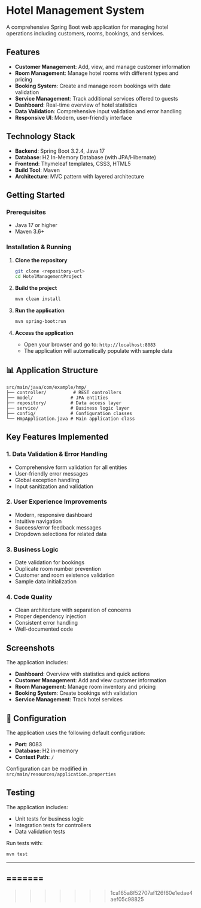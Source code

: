# Hotel Management System

A comprehensive Spring Boot web application for managing hotel operations including customers, rooms, bookings, and services.

## Features

- **Customer Management**: Add, view, and manage customer information
- **Room Management**: Manage hotel rooms with different types and pricing
- **Booking System**: Create and manage room bookings with date validation
- **Service Management**: Track additional services offered to guests
- **Dashboard**: Real-time overview of hotel statistics
- **Data Validation**: Comprehensive input validation and error handling
- **Responsive UI**: Modern, user-friendly interface

## Technology Stack

- **Backend**: Spring Boot 3.2.4, Java 17
- **Database**: H2 In-Memory Database (with JPA/Hibernate)
- **Frontend**: Thymeleaf templates, CSS3, HTML5
- **Build Tool**: Maven
- **Architecture**: MVC pattern with layered architecture

## Getting Started

### Prerequisites

- Java 17 or higher
- Maven 3.6+

### Installation & Running

1. **Clone the repository**
   ```bash
   git clone <repository-url>
   cd HotelManagementProject
   ```

2. **Build the project**
   ```bash
   mvn clean install
   ```

3. **Run the application**
   ```bash
   mvn spring-boot:run
   ```

4. **Access the application**
   - Open your browser and go to: `http://localhost:8083`
   - The application will automatically populate with sample data

## 📊 Application Structure

```
src/main/java/com/example/hmp/
├── controller/          # REST controllers
├── model/              # JPA entities
├── repository/         # Data access layer
├── service/            # Business logic layer
├── config/             # Configuration classes
└── HmpApplication.java # Main application class
```

## Key Features Implemented

### 1. **Data Validation & Error Handling**
- Comprehensive form validation for all entities
- User-friendly error messages
- Global exception handling
- Input sanitization and validation

### 2. **User Experience Improvements**
- Modern, responsive dashboard
- Intuitive navigation
- Success/error feedback messages
- Dropdown selections for related data

### 3. **Business Logic**
- Date validation for bookings
- Duplicate room number prevention
- Customer and room existence validation
- Sample data initialization

### 4. **Code Quality**
- Clean architecture with separation of concerns
- Proper dependency injection
- Consistent error handling
- Well-documented code

## Screenshots

The application includes:
- **Dashboard**: Overview with statistics and quick actions
- **Customer Management**: Add and view customer information
- **Room Management**: Manage room inventory and pricing
- **Booking System**: Create bookings with validation
- **Service Management**: Track hotel services

## 🔧 Configuration

The application uses the following default configuration:
- **Port**: 8083
- **Database**: H2 in-memory
- **Context Path**: `/`

Configuration can be modified in `src/main/resources/application.properties`

## Testing

The application includes:
- Unit tests for business logic
- Integration tests for controllers
- Data validation tests

Run tests with:
```bash
mvn test
```
---
=======
---
>>>>>>> 1ca165a8f52707af126f60e1edae4aef05c98825
